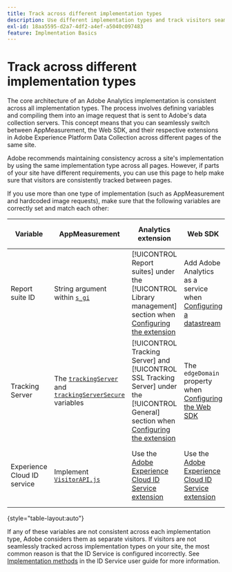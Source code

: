 ```yaml
---
title: Track across different implementation types
description: Use different implementation types and track visitors seamlessly between them.
exl-id: 18aa5595-d2a7-4df2-a4ef-a5040c097483
feature: Implmentation Basics
---
```

# Track across different implementation types

The core architecture of an Adobe Analytics implementation is consistent across all implementation types. The process involves defining variables and compiling them into an image request that is sent to Adobe's data collection servers. This concept means that you can seamlessly switch between AppMeasurement, the Web SDK, and their respective extensions in Adobe Experience Platform Data Collection across different pages of the same site.

Adobe recommends maintaining consistency across a site's implementation by using the same implementation type across all pages. However, if parts of your site have different requirements, you can use this page to help make sure that visitors are consistently tracked between pages.

If you use more than one type of implementation (such as AppMeasurement and hardcoded image requests), make sure that the following variables are correctly set and match each other:

| Variable | AppMeasurement | Analytics extension | Web SDK | Web SDK extension | Hardcoded image request |
| --- | --- | --- | --- | --- | --- |
| Report suite ID | String argument within [`s_gi`](../vars/functions/s-gi.md) | [!UICONTROL Report suites] under the [!UICONTROL Library management] section when [Configuring the extension](https://experienceleague.adobe.com/docs/experience-platform/tags/extensions/client/analytics/overview.html) | Add Adobe Analytics as a service when [Configuring a datastream](https://experienceleague.adobe.com/docs/experience-platform/edge/datastreams/configure.html) | Add Adobe Analytics as a service when [Configuring a datastream](https://experienceleague.adobe.com/docs/experience-platform/edge/datastreams/configure.html) | Part of the URL `pathname` (after `/b/ss/`) |
| Tracking Server | The [`trackingServer`](../vars/config-vars/trackingserver.md) and [`trackingServerSecure`](../vars/config-vars/trackingserversecure.md) variables | [!UICONTROL Tracking Server] and [!UICONTROL SSL Tracking Server] under the [!UICONTROL General] section when [Configuring the extension](https://experienceleague.adobe.com/docs/experience-platform/tags/extensions/client/analytics/overview.html) | The `edgeDomain` property when [Configuring the Web SDK](https://experienceleague.adobe.com/docs/experience-platform/edge/fundamentals/configuring-the-sdk.html) | The [!UICONTROL Edge Domain] when [Configuring the extension](https://experienceleague.adobe.com/docs/experience-platform/edge/extension/web-sdk-extension-configuration.html) | The `hostname` of the image request URL |
| Experience Cloud ID service | Implement [`VisitorAPI.js`](https://experienceleague.adobe.com/docs/id-service/using/implementation/setup-analytics.html) | Use the [Adobe Experience Cloud ID Service extension](https://experienceleague.adobe.com/docs/experience-platform/tags/extensions/client/id-service/overview.html) | Use the [Adobe Experience Cloud ID Service extension](https://experienceleague.adobe.com/docs/experience-platform/tags/extensions/client/id-service/overview.html) | Use the [Adobe Experience Cloud ID Service extension](https://experienceleague.adobe.com/docs/experience-platform/tags/extensions/client/id-service/overview.html) | Make a [separate call to the ID Service servers](https://experienceleague.adobe.com/docs/id-service/using/implementation/direct-integration.html) to obtain the desired ID |

{style="table-layout:auto"}

If any of these variables are not consistent across each implementation type, Adobe considers them as separate visitors. If visitors are not seamlessly tracked across implementation types on your site, the most common reason is that the ID Service is configured incorrectly. See [Implementation methods](https://experienceleague.adobe.com/docs/id-service/using/implementation/implementation-methods.html) in the ID Service user guide for more information.
